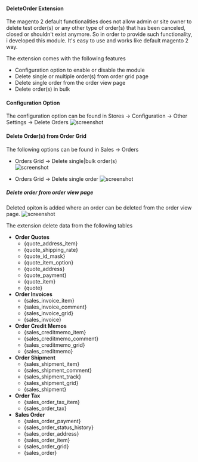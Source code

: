 #### DeleteOrder Extension

The magento 2 default functionalities does not allow admin or site owner to delete test order(s) or any other type of order(s) that has been canceled, closed or shouldn't exist anymore.
So in order to provide such functionality, i developed this module. 
It's easy to use and works like default magento 2 way. 

The extension comes with the following features
- Configuration option to enable or disable the module
- Delete single or multiple order(s) from order grid page
- Delete single order from the order view page
- Delete order(s) in bulk

#### Configuration Option
The configuration option can be found in Stores -> Configuration -> Other Settings -> Delete Orders
![screenshot](https://user-images.githubusercontent.com/2330736/33277078-c477dbb6-d397-11e7-9355-b3c278a452fb.png)

#### Delete Order(s) from Order Grid 
The following options can be found in Sales -> Orders

- Orders Grid -> Delete single|bulk order(s)  
![screenshot](https://user-images.githubusercontent.com/2330736/33839003-5c474f68-de91-11e7-83e2-8867748a8880.png)

- Orders Grid -> Delete single order
![screenshot](https://user-images.githubusercontent.com/2330736/33839085-9def0a5a-de91-11e7-908e-917e76cdc037.png)

##### Delete order from order view page
Deleted opiton is added where an order can be deleted from the order view page.
![screenshot](https://user-images.githubusercontent.com/2330736/33842118-ef0c09a8-de99-11e7-911a-5195689bed3c.png)


The extension delete data from the following tables
 - **Order Quotes** 
    - {quote_address_item}
    - {quote_shipping_rate}
    - {quote_id_mask}
    - {quote_item_option}
    - {quote_address}
    - {quote_payment}
    - {quote_item}
    - {quote}
 - **Order Invoices**
    - {sales_invoice_item}
    - {sales_invoice_comment}
    - {sales_invoice_grid}
    - {sales_invoice}
 - **Order Credit Memos**
    - {sales_creditmemo_item}
    - {sales_creditmemo_comment}
    - {sales_creditmemo_grid}
    - {sales_creditmemo}
 - **Order Shipment**
    - {sales_shipment_item}
    - {sales_shipment_comment}
    - {sales_shipment_track}
    - {sales_shipment_grid}
    - {sales_shipment}
 - **Order Tax**
    - {sales_order_tax_item}
    - {sales_order_tax}
 - **Sales Order**
    - {sales_order_payment}
    - {sales_order_status_history}
    - {sales_order_address}
    - {sales_order_item}
    - {sales_order_grid}
    - {sales_order}